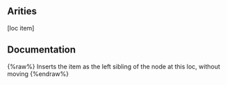 ## Arities
[loc item]

## Documentation
{%raw%}
Inserts the item as the left sibling of the node at this loc,
 without moving
{%endraw%}
